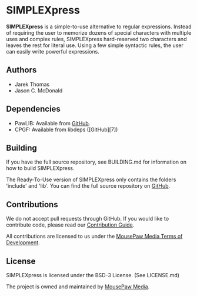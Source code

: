SIMPLEXpress
=====================

**SIMPLEXpress** is a simple-to-use alternative to regular expressions.
Instead of requiring the user to memorize dozens of special characters with
multiple uses and complex rules, SIMPLEXpress hard-reserved two characters
and leaves the rest for literal use. Using a few simple syntactic rules,
the user can easily write powerful expressions.

Authors
-------------
 - Jarek Thomas
 - Jason C. McDonald

Dependencies
-------------
- PawLIB: Available from [GitHub][6].
- CPGF: Available from libdeps ([GitHub][7])

Building
--------------
If you have the full source repository, see BUILDING.md for information
on how to build SIMPLEXpress.

The Ready-To-Use version of SIMPLEXpress only contains the folders 'include'
and 'lib'. You can find the full source repository on [GitHub][5].

Contributions
-------------
We do not accept pull requests through GitHub.
If you would like to contribute code, please read our
[Contribution Guide][3].

All contributions are licensed to us under the
[MousePaw Media Terms of Development][4].

License
-------------
SIMPLEXpress is licensed under the BSD-3 License. (See LICENSE.md)

The project is owned and maintained by [MousePaw Media][2].

[1]: https://www.mousepawmedia.com/simplexpress
[2]: https://www.mousepawmedia.com/
[3]: https://www.mousepawmedia.com/developers/contributing
[4]: https://www.mousepawmedia.com/termsofdevelopment
[5]: https://github.com/mousepawmedia/simplexpress
[6]: https://github.com/mousepawmedia/pawlib
[6]: https://github.com/mousepawmedia/libdeps
